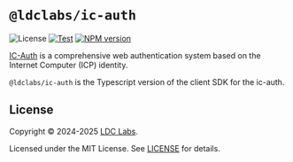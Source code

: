 # `@ldclabs/ic-auth`
![License](https://img.shields.io/crates/l/ic-auth.svg)
[![Test](https://github.com/ldclabs/ic-auth/actions/workflows/test.yml/badge.svg)](https://github.com/ldclabs/ic-auth/actions/workflows/test.yml)
[![NPM version](http://img.shields.io/npm/v/@ldclabs/ic-auth.svg)](https://www.npmjs.com/package/@ldclabs/ic-auth)

[IC-Auth](https://github.com/ldclabs/ic-auth) is a comprehensive web authentication system based on the Internet Computer (ICP) identity.

`@ldclabs/ic-auth` is the Typescript version of the client SDK for the ic-auth.

## License

Copyright © 2024-2025 [LDC Labs](https://github.com/ldclabs).

Licensed under the MIT License. See [LICENSE](../../LICENSE-MIT) for details.